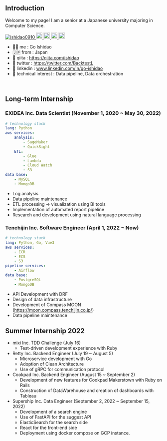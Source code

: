 ## Introduction
Welcome to my page! I am a senior at a Japanese university majoring in Computer Science.
<p align="left">
  <a href="https://github.com/ishidao0910/ishidao0910/">
    <img src="https://komarev.com/ghpvc/?username=ishidao0910" alt="ishidao0910" />
  </a>
  <a href="http://twitter.com/BacktestL">
    <img height="20" src="https://img.shields.io/twitter/follow/BacktestL?label=Twitter&logo=twitter&style=flat" />
  </a>
  <a href="https://github.com/ishidao0910">
    <img height="20" src="https://img.shields.io/github/followers/ishidao0910?label=follow&logo=github&style=flat" />
  </a>
  <a href="http://qiita.com/ishidao">
    <img height="20" src="https://qiita-badge.apiapi.app/s/ishidao/posts.svg" />
  </a>
<!--   <//qiita.com/ishidao"> -->
  <a href="http://qiita.com/ishidao">
    <img height="20" src="https://qiita-badge.apiapi.app/s/ishidao/contributions.svg" />
  </a>
</p>

  - 🧞‍♂️ me : Go Ishidao
  - 🇯🇵 from : Japan
  - :green_book: qiita : https://qiita.com/ishidao
  - :hatching_chick: twitter : https://twitter.com/BacktestL
  - 💙 linkedin : www.linkedin.com/in/go-ishidao
  - 🌱 technical interest : Data pipeline, Data orchestration

<br>

## Long-term Internship

### EXIDEA Inc. Data Scientist (November 1, 2020 ~ May 30, 2022)

```yaml
# technology stack
lang: Python
aws services:
    analysis: 
        - SageMaker
        - QuickSight
    ETL:
        - Glue
        - Lambda
        - Cloud Watch
        - S3
data base: 
    - MySQL
    - MongoDB
```

- Log analysis
- Data pipeline maintenance
- ETL processing → visualization using BI tools
- Implementation of automated report pipeline
- Research and development using natural language processing


### Tenchijin Inc. Software Engineer (April 1, 2022 ~ Now)

```yaml
# technology stack
lang: Python, Go, Vue3
aws services:
    - ECR
    - ECS
    - S3
pipeline services:
    - Airflow
data base: 
    - PostgreSQL
    - MongoDB
```

- API Development with DRF
- Design of data infrastructure
- Development of Compass MOON (https://moon.compass.tenchijin.co.jp/)
- Data pipeline maintenance
    
## Summer Internship 2022

- mixi Inc. TDD Challenge (July 16)
  - Test-driven development experience with Ruby
- Retty Inc. Backend Engineer (July 19 ~ August 5)
  - Microservice development with Go
  - Adoption of Clean Architecture
  - Use of gRPC for communication protocol
- Cookpad Inc. Backend Engineer (August 15 ~ September 2)
  - Development of new features for Cookpad Makerstown with Ruby on Rails
  - Construction of DataWarehouse and creation of dashboards with Tableau
- Supership Inc. Data Engineer (September 2, 2022 ~ September 15, 2022)
  - Development of a search engine
  - Use of FastAPI for the suggest API
  - ElasticSearch for the search side
  - React for the front-end side
  - Deployment using docker compose on GCP instance.
      
     
